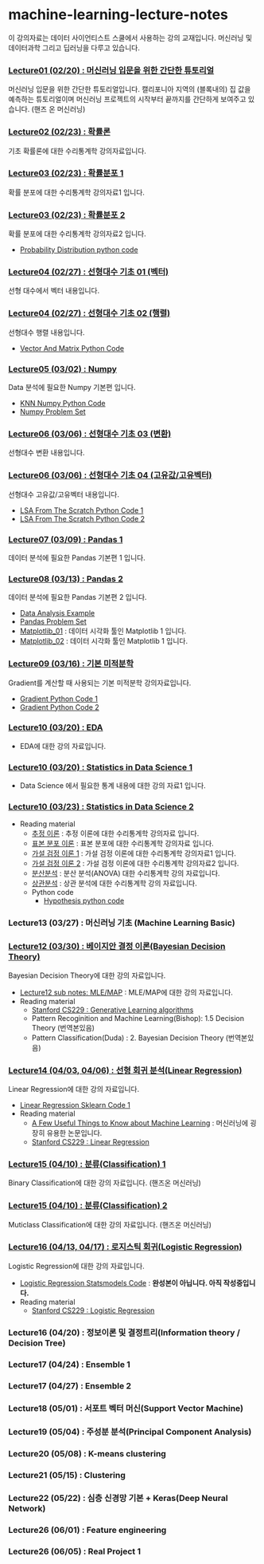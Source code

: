 # machine-learning-lecture-notes

이 강의자료는 데이터 사이언티스트 스쿨에서 사용하는 강의 교재입니다. 머신러닝 및 데이터과학 그리고 딥러닝을 다루고 있습니다.

### [Lecture01 (02/20) : 머신러닝 입문을 위한 간단한 튜토리얼](https://nbviewer.jupyter.org/github/jeonghunyoon/machine-learning-lecture-notes/blob/master/Lecture01_Machine_Learning_Simple_Tutorial.ipynb)
머신러닝 입문을 위한 간단한 튜토리얼입니다. 캘리포니아 지역의 (블록내의) 집 값을 예측하는 튜토리얼이며 머신러닝 프로젝트의 시작부터 끝까지를 간단하게 보여주고 있습니다. (핸즈 온 머신러닝)

### [Lecture02 (02/23) : 확률론](https://nbviewer.jupyter.org/github/jeonghunyoon/machine-learning-lecture-notes/blob/master/Lecture02_Probabilities.pdf?flush_cache=true)
기초 확률론에 대한 수리통계학 강의자료입니다. 

### [Lecture03 (02/23) : 확률분포 1](https://nbviewer.jupyter.org/github/jeonghunyoon/machine-learning-lecture-notes/blob/master/Lecture03_Probability_Distribution_01.pdf?flush_cache=true)
확률 분포에 대한 수리통계학 강의자료1 입니다. 

### [Lecture03 (02/23) : 확률분포 2](https://nbviewer.jupyter.org/github/jeonghunyoon/machine-learning-lecture-notes/blob/master/Lecture03_Probability_Distribution_02.pdfd )
확률 분포에 대한 수리통계학 강의자료2 입니다.
 - [Probability Distribution python code](https://nbviewer.jupyter.org/github/jeonghunyoon/machine-learning-lecture-notes/blob/master/Lecture03_Probability_Distribution.ipynb?flush_cache=true)

### [Lecture04 (02/27) : 선형대수 기초 01 (벡터)](https://nbviewer.jupyter.org/github/jeonghunyoon/machine-learning-lecture-notes/blob/master/Lecture04_Linear_Algebra_Basic_Vector.pdf?flush_cache=true)
선형 대수에서 벡터 내용입니다.

### [Lecture04 (02/27) : 선형대수 기초 02 (행렬)](https://nbviewer.jupyter.org/github/jeonghunyoon/machine-learning-lecture-notes/blob/master/Lecture04_Linear_Algebra_Basic_Matrix.pdf?flush_cache=true)
선형대수 행렬 내용입니다.
 - [Vector And Matrix Python Code](https://nbviewer.jupyter.org/github/jeonghunyoon/machine-learning-lecture-notes/blob/master/Lecture04_Sub_Vectors-and-Matrices.ipynb?flush_cache=true)

### [Lecture05 (03/02) : Numpy](https://nbviewer.jupyter.org/github/jeonghunyoon/machine-learning-lecture-notes/blob/master/Lecture05_Numpy.ipynb?flush_cache=true)
Data 분석에 필요한 Numpy 기본편 입니다.
 - [KNN Numpy Python Code](https://nbviewer.jupyter.org/github/jeonghunyoon/machine-learning-lecture-notes/blob/master/Lecture05_Sub_KNN_Using_Numpy.ipynb?flush_cache=true)
 - [Numpy Problem Set](https://nbviewer.jupyter.org/github/jeonghunyoon/machine-learning-lecture-notes/blob/master/Lecture05_Sub_Numpy_Problem01.ipynb?flush_cache=true)

### [Lecture06 (03/06) : 선형대수 기초 03 (변환)](https://nbviewer.jupyter.org/github/jeonghunyoon/machine-learning-lecture-notes/blob/master/Lecture06_Spectral_Theorem_Transformation.pdf?flush_cache=true)
선형대수 변환 내용입니다.

### [Lecture06 (03/06) : 선형대수 기초 04 (고유값/고유벡터)](https://nbviewer.jupyter.org/github/jeonghunyoon/machine-learning-lecture-notes/blob/master/Lecture06_Spectral_Theorem_Eigenvalue.pdf?flush_cache=true)
선형대수 고유값/고유벡터 내용입니다.
 - [LSA From The Scratch Python Code 1](https://nbviewer.jupyter.org/github/jeonghunyoon/machine-learning-lecture-notes/blob/master/Lecture06_Sub_LSA.ipynb?flush_cache=true)
  - [LSA From The Scratch Python Code 2](https://nbviewer.jupyter.org/github/jeonghunyoon/machine-learning-lecture-notes/blob/master/Lecture06_Sub_LSA_2.ipynb?flush_cache=true)

### [Lecture07 (03/09) : Pandas 1](https://nbviewer.jupyter.org/github/jeonghunyoon/machine-learning-lecture-notes/blob/master/Lecture07_Pandas_1.ipynb?flush_cache=true)
데이터 분석에 필요한 Pandas 기본편 1 입니다. 

### [Lecture08 (03/13) : Pandas 2](https://nbviewer.jupyter.org/github/jeonghunyoon/machine-learning-lecture-notes/blob/master/Lecture07_Pandas_2.ipynb?flush_cache=true)
데이터 분석에 필요한 Pandas 기본편 2 입니다.
 - [Data Analysis Example](https://nbviewer.jupyter.org/github/jeonghunyoon/machine-learning-lecture-notes/blob/master/Lecture07_Sub_Pandas_Analysis_Examples.ipynb?flush_cache=true)
 - [Pandas Problem Set](https://nbviewer.jupyter.org/github/jeonghunyoon/machine-learning-lecture-notes/blob/master/Lecture07_Sub_Pandas_Problem01.ipynb?flush_cache=true)
 - [Matplotlib_01](https://nbviewer.jupyter.org/github/jeonghunyoon/machine-learning-lecture-notes/blob/master/Lecture08_Matplotlib_1.ipynb?flush_cache=true) : 데이터 시각화 툴인 Matplotlib 1 입니다.
 - [Matplotlib_02](https://nbviewer.jupyter.org/github/jeonghunyoon/machine-learning-lecture-notes/blob/master/Lecture08_Matplotlib_2.ipynb?flush_cache=true) : 데이터 시각화 툴인 Matplotlib 1 입니다.

### [Lecture09 (03/16) : 기본 미적분학](https://nbviewer.jupyter.org/github/jeonghunyoon/machine-learning-lecture-notes/blob/master/Lecture09_Gradient.pdf)
Gradient를 계산할 때 사용되는 기본 미적분학 강의자료입니다.
 - [Gradient Python Code 1](https://nbviewer.jupyter.org/github/jeonghunyoon/machine-learning-lecture-notes/blob/master/Lecture09_Sub_Gradient_01.ipynb)
 - [Gradient Python Code 2](https://nbviewer.jupyter.org/github/jeonghunyoon/machine-learning-lecture-notes/blob/master/Lecture09_Sub_Gradient_02.ipynb)

### [Lecture10 (03/20) : EDA](https://nbviewer.jupyter.org/github/jeonghunyoon/machine-learning-lecture-notes/blob/master/Lecture10_EDA.ipynb?flush_cache=true)
 - EDA에 대한 강의 자료입니다.

### [Lecture10 (03/20) : Statistics in Data Science 1](https://nbviewer.jupyter.org/github/jeonghunyoon/machine-learning-lecture-notes/blob/master/Lecture10_Statistics_In_Data_Science_1.ipynb?flush_cache=true)
 - Data Science 에서 필요한 통계 내용에 대한 강의 자료1 입니다.

### [Lecture10 (03/23) : Statistics in Data Science 2](https://nbviewer.jupyter.org/github/jeonghunyoon/machine-learning-lecture-notes/blob/master/Lecture10_Statistics_In_Data_Science_2.ipynb?flush_cache=true)
 - Reading material
      - [추정 이론](https://nbviewer.jupyter.org/github/jeonghunyoon/machine-learning-lecture-notes/blob/master/Lecture10_Estimation_Theory.pdf?flush_cache=true) : 
추정 이론에 대한 수리통계학 강의자료 입니다.
     - [표본 분포 이론](https://nbviewer.jupyter.org/github/jeonghunyoon/machine-learning-lecture-notes/blob/master/Lecture10_Sample_Distribution.pdf?flush_cache=true) : 표본 분포에 대한 수리통계학 강의자료 입니다.
     - [가설 검정 이론 1](https://nbviewer.jupyter.org/github/jeonghunyoon/machine-learning-lecture-notes/blob/master/Lecture10_Hypothesis_Testing_01.pdf?flush_cache=true) : 가설 검정 이론에 대한 수리통계학 강의자료1 입니다.
     - [가설 검정 이론 2](https://nbviewer.jupyter.org/github/jeonghunyoon/machine-learning-lecture-notes/blob/master/Lecture10_Hypothesis_Testing_02.pdf?flush_cache=true) : 가설 검정 이론에 대한 수리통계학 강의자료2 입니다.
     - [분산분석](https://nbviewer.jupyter.org/github/jeonghunyoon/machine-learning-lecture-notes/blob/master/Lecture10_Anova.pdf?flush_cache=true) : 분산 분석(ANOVA) 대한 수리통계학 강의 자료입니다.
     - [상관분석](https://nbviewer.jupyter.org/github/jeonghunyoon/machine-learning-lecture-notes/blob/master/Lecture10_Correlation.pdf?flush_cache=true) : 상관 분석에 대한 수리통계학 강의 자료입니다.
     - Python code
         - [Hypothesis python code](https://nbviewer.jupyter.org/github/jeonghunyoon/machine-learning-lecture-notes/blob/master/Lecture06_Hypothesis_Test.ipynb?flush_cache=true)
         
### Lecture13 (03/27) : 머신러닝 기초 (Machine Learning Basic)

### [Lecture12 (03/30) : 베이지안 결정 이론(Bayesian Decision Theory)](https://nbviewer.jupyter.org/github/jeonghunyoon/machine-learning-lecture-notes/blob/master/Lecture12_Bayesian_Decision_Thoery.pdf?flush_cache=true)
Bayesian Decision Theory에 대한 강의 자료입니다.
 - [Lecture12 sub notes: MLE/MAP](https://nbviewer.jupyter.org/github/jeonghunyoon/machine-learning-lecture-notes/blob/master/Lecture12_MLE_MAP.pdf?flush_cache=true) : MLE/MAP에 대한 강의 자료입니다.
 - Reading material
      - [Stanford CS229 : Generative Learning algorithms](http://cs229.stanford.edu/notes/cs229-notes2.pdf)
      - Pattern Recoginition and Machine Learning(Bishop): 1.5 Decision Theory (번역본있음)
      - Pattern Classification(Duda) : 2. Bayesian Decision Theory (번역본있음)

### [Lecture14 (04/03, 04/06) : 선형 회귀 분석(Linear Regression)](https://nbviewer.jupyter.org/github/jeonghunyoon/machine-learning-lecture-notes/blob/master/Lecture13_Linear_Regression.pdf?flush_cache=true)
Linear Regression에 대한 강의 자료입니다.
 - [Linear Regression Sklearn Code 1](https://nbviewer.jupyter.org/github/jeonghunyoon/machine-learning-lecture-notes/blob/master/Lecture02_Linear_Regression.ipynb?flush_cache=true)
 - Reading material
     - [A Few Useful Things to Know about Machine Learning](https://homes.cs.washington.edu/~pedrod/papers/cacm12.pdf) : 머신러닝에 굉장히 유용한 논문입니다.
     - [Stanford CS229 : Linear Regression](http://cs229.stanford.edu/notes/cs229-notes1.pdf)

### [Lecture15 (04/10) : 분류(Classification) 1](https://nbviewer.jupyter.org/github/jeonghunyoon/machine-learning-lecture-notes/blob/master/Lecture14_Binary_Classification_MNIST.ipynb?flush_cache=true)
Binary Classification에 대한 강의 자료입니다. (핸즈온 머신러닝)

### [Lecture15 (04/10) : 분류(Classification) 2](https://nbviewer.jupyter.org/github/jeonghunyoon/machine-learning-lecture-notes/blob/master/Lecture14_Multiclass_Classification_MNIST.ipynb?flush_cache=true)
Muticlass Classification에 대한 강의 자료입니다. (핸즈온 머신러닝)

### [Lecture16 (04/13, 04/17) : 로지스틱 회귀(Logistic Regression)](https://nbviewer.jupyter.org/github/jeonghunyoon/machine-learning-lecture-notes/blob/master/Lecture15_Logistic_Regression.pdf?flush_cache=true)
Logistic Regression에 대한 강의 자료입니다.
 - [Logistic Regression Statsmodels Code](https://nbviewer.jupyter.org/github/jeonghunyoon/machine-learning-lecture-notes/blob/master/Lecture15_Logistic_Regression.ipynb?flush_cache=true) : **완성본이 아닙니다. 아직 작성중입니다.**
 - Reading material
     - [Stanford CS229 : Logistic Regression](http://cs229.stanford.edu/notes/cs229-notes1.pdf)

### Lecture16 (04/20) : 정보이론 및 결정트리(Information theory / Decision Tree)

### Lecture17 (04/24) : Ensemble 1

### Lecture17 (04/27) : Ensemble 2

### Lecture18 (05/01) : 서포트 벡터 머신(Support Vector Machine)

### Lecture19 (05/04) : 주성분 분석(Principal Component Analysis)

### Lecture20 (05/08) : K-means clustering

### Lecture21 (05/15) : Clustering

### Lecture22 (05/22) : 심층 신경망 기본 + Keras(Deep Neural Network)

### Lecture26 (06/01) : Feature engineering

### Lecture26 (06/05) : Real Project 1

